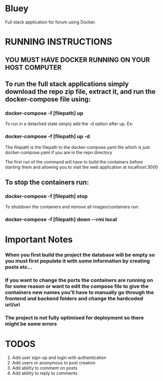 # Bluey

Full stack application for forum using Docker.

# RUNNING INSTRUCTIONS

## YOU MUST HAVE DOCKER RUNNING ON YOUR HOST COMPUTER

## To run the full stack applications simply download the repo zip file, extract it, and run the docker-compose file using:

### docker-compose -f \[filepath\] up

To run in a detached state simply add the -d option after up. Ex:

### docker-compose -f \[filepath\] up -d

The filepath is the filepath to the docker-compose.yaml file which is just docker-compose.yaml if you are in the repo directory

The first run of the command will have to build the containers before starting them and allowing you to visit the web application at localhost:3000

## To stop the containers run:

### docker-compose -f \[filepath\] stop

To shutdown the containers and remove all images/containers run:

### docker-compose -f \[filepath\] down --rmi local

# Important Notes

### When you first build the project the database will be empty so you must first populate it with some information by creating posts etc...

### If you want to change the ports the containers are running on for some reason or want to edit the compose file to give the containers new names you'll have to manually go through the frontend and backend folders and change the hardcoded url/uri

### The project is not fully optimised for deployment so there might be some errors

# TODOS

1. Add user sign-up and login with authentication
2. Add users or anonymous to post creation
3. Add ability to comment on posts
4. Add ability to reply to comments
